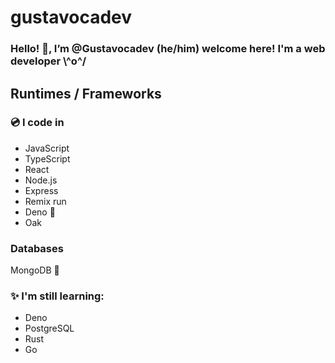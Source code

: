 # gustavocadev
### Hello! 👋, I’m @Gustavocadev (he/him) welcome here! I'm a web developer \\^o^/ 

## Runtimes / Frameworks 
### 💿 I code in
* JavaScript
* TypeScript 
* React 
* Node.js
* Express
* Remix run
* Deno 🦕
* Oak

### Databases
MongoDB 🍃

### ✨ I'm still learning:
* Deno
* PostgreSQL
* Rust
* Go
<!---
gustavoca11/gustavoca11 is a ✨ special ✨ repository because its `README.md` (this file) appears on your GitHub profile.
You can click the Preview link to take a look at your changes.
--->
